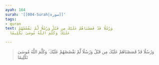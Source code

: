 ```yaml
---
ayah: 164
surah: '[[004-Surah|سورة]]'
tags:
- quran
text: وَرُسُلًا قَدْ قَصَصْنَاهُمْ عَلَيْكَ مِن قَبْلُ وَرُسُلًا لَّمْ نَقْصُصْهُمْ
  عَلَيْكَ ۚ وَكَلَّمَ اللَّهُ مُوسَىٰ تَكْلِيمًا

---
```

> وَرُسُلًا قَدْ قَصَصْنَاهُمْ عَلَيْكَ مِن قَبْلُ وَرُسُلًا لَّمْ نَقْصُصْهُمْ عَلَيْكَ ۚ وَكَلَّمَ اللَّهُ مُوسَىٰ تَكْلِيمًا
